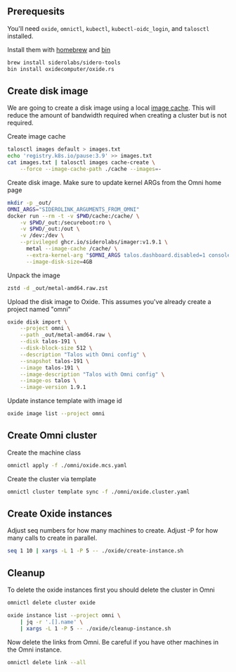 ## Prerequesits

You'll need `oxide`, `omnictl`, `kubectl`, `kubectl-oidc_login`, and `talosctl` installed.

Install them with [homebrew](https://brew.sh/) and [bin](https://github.com/marcosnils/bin)
```bash
brew install siderolabs/sidero-tools
bin install oxidecomputer/oxide.rs
```

## Create disk image

We are going to create a disk image using a local [image cache](https://www.talos.dev/v1.9/talos-guides/configuration/image-cache/).
This will reduce the amount of bandwidth required when creating a cluster but is not required.

Create image cache
```bash
talosctl images default > images.txt
echo 'registry.k8s.io/pause:3.9' >> images.txt
cat images.txt | talosctl images cache-create \
    --force --image-cache-path ./cache --images=-
```
Create disk image.
Make sure to update kernel ARGs from the Omni home page
```bash
mkdir -p _out/
OMNI_ARGS="SIDEROLINK_ARGUMENTS_FROM_OMNI"
docker run --rm -t -v $PWD/cache:/cache/ \
    -v $PWD/_out:/secureboot:ro \
    -v $PWD/_out:/out \
    -v /dev:/dev \
    --privileged ghcr.io/siderolabs/imager:v1.9.1 \
      metal --image-cache /cache/ \
      --extra-kernel-arg "$OMNI_ARGS talos.dashboard.disabled=1 console=ttyS0" \
      --image-disk-size=4GB
```

Unpack the image

```bash
zstd -d _out/metal-amd64.raw.zst
```

Upload the disk image to Oxide.
This assumes you've already create a project named "omni"

```bash
oxide disk import \
    --project omni \
    --path _out/metal-amd64.raw \
    --disk talos-191 \
    --disk-block-size 512 \
    --description "Talos with Omni config" \
    --snapshot talos-191 \
    --image talos-191 \
    --image-description "Talos with Omni config" \
    --image-os talos \
    --image-version 1.9.1
```

Update instance template with image id
```bash
oxide image list --project omni
```

## Create Omni cluster

Create the machine class
```bash
omnictl apply -f ./omni/oxide.mcs.yaml
```

Create the cluster via template
```bash
omnictl cluster template sync -f ./omni/oxide.cluster.yaml
```

## Create Oxide instances

Adjust seq numbers for how many machines to create.
Adjust -P for how many calls to create in parallel.
```bash
seq 1 10 | xargs -L 1 -P 5 -- ./oxide/create-instance.sh
```

## Cleanup

To delete the oxide instances first you should delete the cluster in Omni

```bash
omnictl delete cluster oxide
```

```bash
oxide instance list --project omni \
    | jq -r '.[].name' \
    | xargs -L 1 -P 5 -- ./oxide/cleanup-instance.sh
```

Now delete the links from Omni.
Be careful if you have other machines in the Omni instance.
```bash
omnictl delete link --all
```
